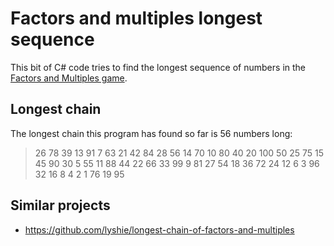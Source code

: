 # Factors and multiples longest sequence

This bit of C# code tries to find the longest sequence of numbers in the
[Factors and Multiples game](https://nrich.maths.org/factorsandmultiples).


## Longest chain

The longest chain this program has found so far is 56 numbers long:

> 26 78 39 13 91 7 63 21 42 84 28 56 14 70 10 80 40 20 100 50 25 75 15 45 90 30 5 55 11 88 44 22 66 33 99 9 81 27 54 18 36 72 24 12 6 3 96 32 16 8 4 2 1 76 19 95


## Similar projects

* https://github.com/lyshie/longest-chain-of-factors-and-multiples

